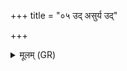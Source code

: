 +++
title = "०५ उद् असुर्य उद्"

+++
<details><summary>मूलम् (GR)</summary>

+++(PSK 20.47.5)+++उद् असुर्य उद् उ यकृत् +++(Bhatt. asū(⟨ su)rya)+++  
स्थाम गच्छतु ते पुनः ।  
यतो निलयते यकृत्  
तत् प्रस्तम्भम् आजतु ।  
मेमं पृथुप्रवर्तने  
जघनस्तम्भिनं करः ॥
</details>